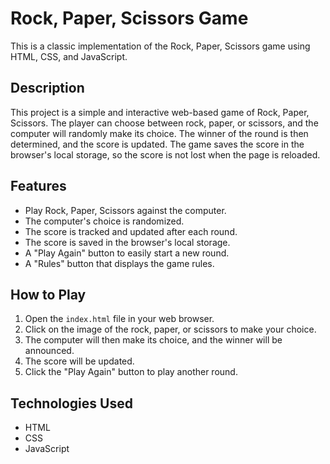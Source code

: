 # Rock, Paper, Scissors Game

This is a classic implementation of the Rock, Paper, Scissors game using HTML, CSS, and JavaScript.

## Description

This project is a simple and interactive web-based game of Rock, Paper, Scissors. The player can choose between rock, paper, or scissors, and the computer will randomly make its choice. The winner of the round is then determined, and the score is updated. The game saves the score in the browser's local storage, so the score is not lost when the page is reloaded.

## Features

*   Play Rock, Paper, Scissors against the computer.
*   The computer's choice is randomized.
*   The score is tracked and updated after each round.
*   The score is saved in the browser's local storage.
*   A "Play Again" button to easily start a new round.
*   A "Rules" button that displays the game rules.

## How to Play

1.  Open the `index.html` file in your web browser.
2.  Click on the image of the rock, paper, or scissors to make your choice.
3.  The computer will then make its choice, and the winner will be announced.
4.  The score will be updated.
5.  Click the "Play Again" button to play another round.

## Technologies Used

*   HTML
*   CSS
*   JavaScript
